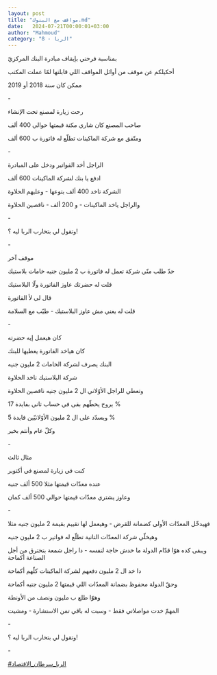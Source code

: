 ```yaml
---
layout: post
title: "مواقف مع البنوك.md"
date:   2024-07-21T00:00:01+03:00
author: "Mahmoud"
category: "8 - الربا"
---
```

بمناسبة فرحتي بإيقاف مبادرة البنك المركزيّ

أحكيلكم عن موقف من أوائل المواقف اللي قابلتها لمّا عملت
المكتب

ممكن كان سنة 2018 أو 2019

\-

رحت زيارة لمصنع تحت الإنشاء

صاحب المصنع كان شاري مكنة قيمتها حوالي 400 ألف

ومتّفق مع شركة الماكينات تطلّع له فاتورة ب 600 ألف

\-

الراجل أخد الفواتير ودخل على المبادرة

ادفع يا بنك لشركة الماكينات 600 ألف

الشركة تاخد 400 ألف بتوعها - وعليهم الحلاوة

والراجل ياخد الماكينات - و 200 ألف - ناقصين
الحلاوة

\-

وتقول لي بتحارب الربا ليه ؟!

\-

موقف آخر

حدّ طلب منّي شركة تعمل له فاتورة ب 2 مليون جنيه خامات
بلاستيك

قلت له حضرتك عاوز الفاتورة ولّا البلاستيك

قال لي لأ الفاتورة

قلت له يعني مش عاوز البلاستيك - طيّب مع السلامة

\-

كان هيعمل إيه حضرته

كان هياخد الفاتورة يعطيها للبنك

البنك يصرف لشركة الخامات 2 مليون جنيه

شركة البلاستيك تاخد الحلاوة

وتعطي للراجل الأوّلاني ال 2 مليون جنيه ناقصين
الحلاوة

يروح يحطّهم بقى في حساب تاني بفايدة 17 %

ويسدّد على ال 2 مليون الأوّلانيّين فايدة 5 %

وكلّ عام وأنتم بخير

\-

مثال ثالث

كنت في زيارة لمصنع في أكتوبر

عنده معدّات قيمتها مثلا 500 ألف جنيه

وعاوز يشتري معدّات قيمتها حوالي 500 ألف كمان

\-

فهيدخّل المعدّات الأولى كضمانة للقرض - وهيعمل لها تقييم
بقيمة 2 مليون جنيه مثلا

وهيخلّي شركة المعدّات التانية تطلّع له فواتير ب 2 مليون
جنيه

ويبقى كده هوّا قدّام الدولة ما خدش حاجة لنفسه - دا راجل
شمعة بتحترق من أجل الصناعة أكماحة

دا خد ال 2 مليون دفعهم لشركة الماكينات كلّهم
أكماحة

وحقّ الدولة محفوظ بضمانة المعدّات اللي قيمتها 2 مليون جنيه
أكماحة

وهوّا طلع ب مليون ونصف من الأونطة

المهمّ خدت مواصلاتي فقط - وسبت له باقي تمن الاستشارة -
ومشيت

\-

وتقول لي بتحارب الربا ليه ؟!

\-

[<u>\#الربا_سرطان_الاقتصاد</u>](https://www.facebook.com/hashtag/%D8%A7%D9%84%D8%B1%D8%A8%D8%A7_%D8%B3%D8%B1%D8%B7%D8%A7%D9%86_%D8%A7%D9%84%D8%A7%D9%82%D8%AA%D8%B5%D8%A7%D8%AF?__eep__=6&__cft__%5b0%5d=AZWpgkF5LiO2nUg4b_zy-uRd47y5GYfQK59ZKwU8jbk4IAmdGeuATPxMxILnZ5BS-JhqB7EMXqTlV_zQF0-9I7YMBbmcW0tns52U9YACcldBwMyXygwb4oUgPir5OlJsesRM_P96ZyNRILwnSKJFIlJc7wPzPeRic_5fBxQL9XJQoA&__tn__=*NK-R)

